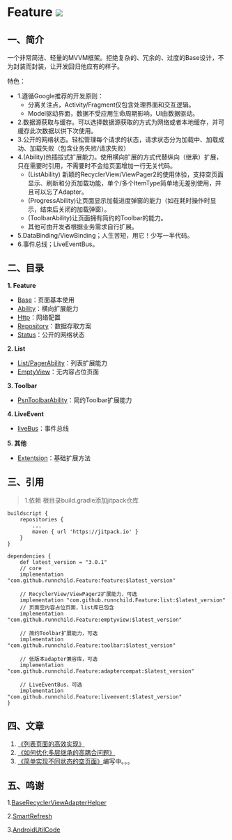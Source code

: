# Feature [![](https://jitpack.io/v/runnchild/Feature.svg)](https://jitpack.io/#runnchild/Feature)

## 一、简介

一个非常简洁、轻量的MVVM框架。拒绝复杂的、冗余的、过度的Base设计，不为封装而封装，让开发回归他应有的样子。

特色：

+ 1.遵循Google推荐的开发原则：
  - 分离关注点，Activity/Fragment仅包含处理界面和交互逻辑。
  - Model驱动界面，数据不受应用生命周期影响，UI由数据驱动。
+ 2.数据源获取与缓存。可以选择数据源获取的方式为网络或者本地缓存，并可缓存此次数据以供下次使用。
+ 3.公开的网络状态。轻松管理每个请求的状态，请求状态分为加载中、加载成功、加载失败（包含业务失败/请求失败）
+ 4.(Ability)热插拔式扩展能力。使用横向扩展的方式代替纵向（继承）扩展，只在需要时引用，不需要时不会给页面增加一行无关代码。
  - (ListAbility)
    新颖的RecyclerView/ViewPager2的使用体验，支持空页面显示、刷新和分页加载功能，单个/多个ItemType简单地无差别使用，并且可以忘了Adapter。
  - (ProgressAbility)让页面显示加载进度弹窗的能力（如在耗时操作时显示，结束后关闭的加载弹窗）。
  - (ToolbarAbility)让页面拥有简约的Toolbar的能力。
  - 其他可由开发者根据业务需求自行扩展。
+ 5.DataBinding/ViewBinding；人生苦短，用它！少写一半代码。
+ 6.事件总线；LiveEventBus。

## 二、目录

**1. Feature**

+ [Base](https://github.com/runnchild/Feature/wiki/Base)：页面基本使用
+ [Ability](https://github.com/runnchild/Feature/wiki/Ability)：横向扩展能力
+ [Http](https://github.com/runnchild/Feature/wiki/Http)：网络配置
+ [Repository](https://github.com/runnchild/Feature/wiki/Repository)：数据存取方案
+ [Status](https://github.com/runnchild/Feature/wiki/Status)：公开的网络状态

**2. List**

+ [List/PagerAbility](https://github.com/runnchild/Feature/wiki/ListAbility-PagerAbility)：列表扩展能力
+ [EmptyView](https://github.com/runnchild/Feature/wiki/EmptyView)：无内容占位页面

**3. Toolbar**

+ [PsnToolbarAbility](https://github.com/runnchild/Feature/wiki/PsnToolbar)：简约Toolbar扩展能力

**4. LiveEvent**

+ [liveBus](https://github.com/runnchild/Feature/wiki/LiveEvent)：事件总线

**5. 其他**

+ [Extentsion](https://github.com/runnchild/Feature/wiki/Binding)：基础扩展方法

## 三、引用

> 1.依赖 根目录build.gradle添加jitpack仓库

```
buildscript {
    repositories {
        ...
        maven { url 'https://jitpack.io' }
    }
}
```

```
dependencies {
    def latest_version = "3.0.1"
    // core
    implementation "com.github.runnchild.Feature:feature:$latest_version"
    
    // RecyclerView/ViewPager2扩展能力，可选
    implementation "com.github.runnchild.Feature:list:$latest_version" 
    // 页面空内容占位页面，list库已包含
    implementation "com.github.runnchild.Feature:emptyview:$latest_version" 
    
    // 简约Toolbar扩展能力，可选
    implementation "com.github.runnchild.Feature:toolbar:$latest_version"
    
    // 低版本adapter兼容库，可选
    implementation "com.github.runnchild.Feature:adaptercompat:$latest_version"
    
    // LiveEventBus，可选
    implementation "com.github.runnchild.Feature:liveevent:$latest_version"
}
```

## 四、文章

1. [《列表页面的高效实现》](https://juejin.cn/post/6984333505022918687)
2. [《如何优化多层继承的高耦合问题》](https://juejin.cn/post/6984332060982771725)
3. [《简单实现不同状态的空页面》]()编写中。。。

## 五、鸣谢

1.[BaseRecyclerViewAdapterHelper](https://github.com/CymChad/BaseRecyclerViewAdapterHelper)

2.[SmartRefresh](https://github.com/scwang90/SmartRefreshLayout)

3.[AndroidUtilCode](https://github.com/Blankj/AndroidUtilCode)
